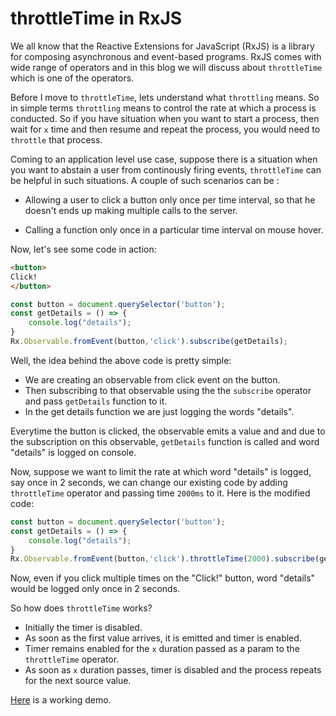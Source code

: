 # throttleTime in RxJS

We all know that the Reactive Extensions for JavaScript (RxJS) is a library for composing asynchronous and event-based programs. RxJS comes with wide range of operators and in this blog we will discuss about `throttleTime` which is one of the operators.

Before I move to `throttleTime`, lets understand what `throttling` means. So in simple terms `throttling` means to control the rate at which a process is conducted. So if you have situation when you want to start a process, then wait for `x` time and then resume and repeat the process, you would need to `throttle` that process.

Coming to an application level use case, suppose there is a situation when you want to abstain a user from continously firing events, `throttleTime` can be helpful in such situations. A couple of such scenarios can be :

* Allowing a user to click a button only once per time interval, so that he doesn't ends up making multiple calls to the server.

* Calling a function only once in a particular time interval on mouse hover.

Now, let's see some code in action:

```HTML
<button>
Click!
</button>
```

```Javascript
const button = document.querySelector('button');
const getDetails = () => {
	console.log("details");
}
Rx.Observable.fromEvent(button,'click').subscribe(getDetails);
```

Well, the idea behind the above code is pretty simple:

* We are creating an observable from click event on the button.
* Then subscribing to that observable using the the `subscribe` operator and pass `getDetails` function to it.
* In the get details function we are just logging the words "details".

Everytime the button is clicked, the observable emits a value and and due to the subscription on this observable, `getDetails` function is called and word "details" is logged on console.

Now, suppose we want to limit the rate at which word "details" is logged, say once in 2 seconds, we can change our existing code by adding `throttleTime` operator and passing time `2000ms` to it. Here is the modified code:


```Javascript
const button = document.querySelector('button');
const getDetails = () => {
	console.log("details");
}
Rx.Observable.fromEvent(button,'click').throttleTime(2000).subscribe(getDetails);
```

Now, even if you click multiple times on the "Click!" button, word "details" would be logged only once in 2 seconds.

So how does `throttleTime` works?

* Initially the timer is disabled.
* As soon as the first value arrives, it is emitted and timer is enabled.
* Timer remains enabled for the `x` duration passed as a param to the `throttleTime` operator.
* As soon as `x` duration passes, timer is disabled and the process repeats for the next source value.

[Here](https://jsfiddle.net/namita1990/4L9212x7/13/) is a working demo.